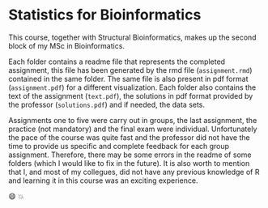 # Statistics for Bioinformatics

This course, together with Structural Bioinformatics, makes up the second block of my MSc in Bioinformatics.

Each folder contains a readme file that represents the completed assignment, this file has been generated by the rmd file (<code>assignment.rmd</code>) contained in the same folder. The same file is also present in pdf format (<code>assignment.pdf</code>) for a different visualization. Each folder also contains the text of the assignment (<code>text.pdf</code>), the solutions in pdf format provided by the professor (<code>solutions.pdf</code>) and if needed, the data sets. 

Assignments one to five were carry out in groups, the last assignment, the practice (not mandatory) and the final exam were individual. Unfortunately the pace of the course was quite fast and the professor did not have the time to provide us specific and complete feedback for each group assignment. Therefore, there may be some errors in the readme of some folders (which I would like to fix in the future). It is also worth to mention that I, and most of my collegues, did not have any previous knowledge of R and learning it in this course was an exciting experience.

:smile:
:boom: